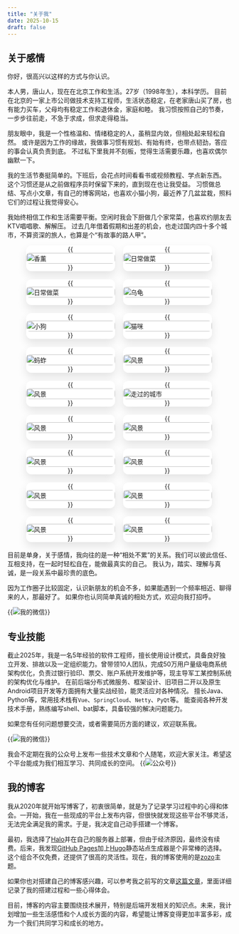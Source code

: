 ```yaml
---
title: "关于我"
date: 2025-10-15
draft: false
---
```




## 关于感情
你好，很高兴以这样的方式与你认识。

本人男，唐山人，现在在北京工作和生活。27岁（1998年生），本科学历。
目前在北京的一家上市公司做技术支持工程师，生活状态稳定，在老家唐山买了房，也有能力买车，父母均有稳定工作和退休金，家庭和睦。
我习惯按照自己的节奏，一步步往前走，不急于求成，但求走得稳当。

朋友眼中，我是一个性格温和、情绪稳定的人，虽稍显内敛，但相处起来轻松自然。
或许是因为工作的缘故，我做事习惯有规划、有始有终，也带点韧劲，答应的事会认真负责到底。
不过私下里我并不刻板，觉得生活需要乐趣，也喜欢偶尔幽默一下。

我的生活节奏挺简单的。下班后，会花点时间看看书或视频教程、学点新东西。
这个习惯还是从之前做程序员时保留下来的，直到现在也让我受益。
习惯做总结、写点小文章，有自己的博客网站，也喜欢小猫小狗，最近养了几盆盆栽，照料它们的过程让我觉得安心。

我始终相信工作和生活需要平衡。空闲时我会下厨做几个家常菜，也喜欢约朋友去KTV唱唱歌、解解压。
过去几年借着假期和出差的机会，也走过国内四十多个城市，不算资深的旅人，也算是个“有故事的路人甲”。

<style>
    .img-item {
        border-radius: 12px;
        overflow: hidden;
        flex: 1 1 200px; 
        box-shadow: 0 10px 20px rgba(0,0,0,0.1); 
        transition: transform 0.3s ease, box-shadow 0.3s ease; 
        background-color: #fff;
        grid-row-end: span 18;
        margin: 0 3px 3px 0;
        display: flex;
        flex-direction: column;
        justify-content: center;
        align-items: center;
        max-width: 200px;
        max-height: 200px;
    }
    .img-item img {
        width: 100%;
        height: auto;
        border-radius: 8px;
        object-fit: cover;
    }

    .img-container{
        display: flex;
        flex-wrap: wrap;
        gap: 15px;
        justify-content: center;
        margin-bottom: 15px;
    }

</style>

<div class="img-container">
  <div class="img-item">
    {{<img src="/posts/annex/images/me/香薰.jpg" alt="香薰" style="width: 100%; height: auto; border-radius: 8px;">}}
  </div>
  <div class="img-item">
    {{<img src="/posts/annex/images/me/日常做菜-1.jpg" alt="日常做菜" style="width: 100%; height: auto; border-radius: 8px;">}}
  </div>
  <div class="img-item">
    {{<img src="/posts/annex/images/me/日常做菜-2.jpg" alt="日常做菜" style="width: 100%; height: auto; border-radius: 8px;">}}
  </div>
  <div class="img-item">
    {{<img src="/posts/annex/images/me/乌龟.jpg" alt="乌龟" style="width: 100%; height: auto; border-radius: 8px;">}}
  </div>
  <div class="img-item">
    {{<img src="/posts/annex/images/me/小狗.jpg" alt="小狗" style="width: 100%; height: auto; border-radius: 8px;">}}
  </div>
  <div class="img-item">
    {{<img src="/posts/annex/images/me/猫咪.jpg" alt="猫咪" style="width: 100%; height: auto; border-radius: 8px;">}}
  </div>
  <div class="img-item">
    {{<img src="/posts/annex/images/me/蚂蚱.jpg" alt="蚂蚱" style="width: 100%; height: auto; border-radius: 8px;">}}
  </div>
  <div class="img-item">
    {{<img src="/posts/annex/images/me/我-1.jpg" alt="风景" style="width: 100%; height: auto; border-radius: 8px;">}}
  </div>
  <div class="img-item">
    {{<img src="/posts/annex/images/me/我-2.jpg" alt="风景" style="width: 100%; height: auto; border-radius: 8px;">}}
  </div>
  <div class="img-item">
    {{<img src="/posts/annex/images/me/走过的城市.png" alt="走过的城市" style="width: 100%; height: auto; border-radius: 8px;">}}
  </div>
  <div class="img-item">
    {{<img src="/posts/annex/images/me/风景-1.jpg" alt="风景" style="width: 100%; height: auto; border-radius: 8px;">}}
  </div>
   <div class="img-item">
    {{<img src="/posts/annex/images/me/风景-2.jpg" alt="风景" style="width: 100%; height: auto; border-radius: 8px;">}}
  </div>
  <div class="img-item">
    {{<img src="/posts/annex/images/me/风景-3.jpg" alt="风景" style="width: 100%; height: auto; border-radius: 8px;">}}
  </div>
  <div class="img-item">
    {{<img src="/posts/annex/images/me/风景-4.jpg" alt="风景" style="width: 100%; height: auto; border-radius: 8px;">}}
  </div>
  <div class="img-item">
    {{<img src="/posts/annex/images/me/风景-5.jpg" alt="风景" style="width: 100%; height: auto; border-radius: 8px;">}}
  </div>
  <div class="img-item">
    {{<img src="/posts/annex/images/me/风景-6.jpg" alt="风景" style="width: 100%; height: auto; border-radius: 8px;">}}
  </div>
  <div class="img-item">
    {{<img src="/posts/annex/images/me/风景-7.jpg" alt="风景" style="width: 100%; height: auto; border-radius: 8px;">}}
  </div>
  <div class="img-item">
    {{<img src="/posts/annex/images/me/风景-8.jpg" alt="风景" style="width: 100%; height: auto; border-radius: 8px;">}}
  </div>
</div>

目前是单身，关于感情，我向往的是一种“相处不累”的关系。我们可以彼此信任、互相支持，在一起时轻松自在，能做最真实的自己。
我认为，踏实、理解与真诚，是一段关系中最珍贵的底色。

因为工作圈子比较固定，认识新朋友的机会不多，如果能遇到一个频率相近、聊得来的人，那最好了。
如果你也认同简单真诚的相处方式，欢迎向我打招呼。

{{<img src="/posts/annex/images/me/我的微信.png" alt="我的微信" style="max-width: 25%; height: auto;">}}

## 专业技能
截止2025年，我是一名5年经验的软件工程师，擅长使用设计模式，具备良好独立开发、排故以及一定组织能力。曾带领10人团队，完成50万用户量级电商系统架构优化，负责过银行验印、票交、账户系统开发维护等，现主导军工某控制系统的架构优化与维护。
在前后端分布式微服务、框架设计、旧项目二开以及原生Android项目开发等方面拥有大量实战经验，能灵活应对各种情况。
擅长Java、Python等，常用技术栈有`Vue`、`SpringCloud`、`Netty`、`PyQt`等。
能查阅各种开发技术手册，熟练编写shell、bat脚本，具备较强的解决问题能力。

如果您有任何问题想要交流，或者需要简历方面的建议，欢迎联系我。

{{<img src="/posts/annex/images/me/我的微信.png" alt="我的微信" style="max-width: 25%; height: auto;">}}


我会不定期在我的公众号上发布一些技术文章和个人随笔，欢迎大家关注。希望这个平台能成为我们相互学习、共同成长的空间。
{{<img src="/posts/annex/images/me/公众号二维码.jpg" alt="公众号" style="max-width: 50%; height: auto;">}}


## 我的博客
我从2020年就开始写博客了，初衷很简单，就是为了记录学习过程中的心得和体会。一开始，我在一些现成的平台上发布内容，但很快就发现这些平台不够灵活，无法完全满足我的需求。于是，我决定自己动手搭建一个博客。

最初，我选择了[Halo](https://gitee.com/halo-dev/halo)并在自己的服务器上部署，但由于经济原因，最终没有续费。后来，我发现[GitHub Pages](https://docs.github.com/zh/pages/getting-started-with-github-pages)加上[Hugo](https://gohugo.io)静态站点生成器是个非常棒的选择。这个组合不仅免费，还提供了很高的灵活性。现在，我的博客使用的是[zozo](https://github.com/varkai/hugo-theme-zozo)主题。

如果你也对搭建自己的博客感兴趣，可以参考我之前写的文章[这篇文章](/posts/essays/build-blog/)，里面详细记录了我的搭建过程和一些心得体会。

目前，博客的内容主要围绕技术展开，特别是后端开发相关的知识点。未来，我计划增加一些生活感悟和个人成长方面的内容，希望能让博客变得更加丰富多彩，成为一个我们共同学习和成长的地方。

